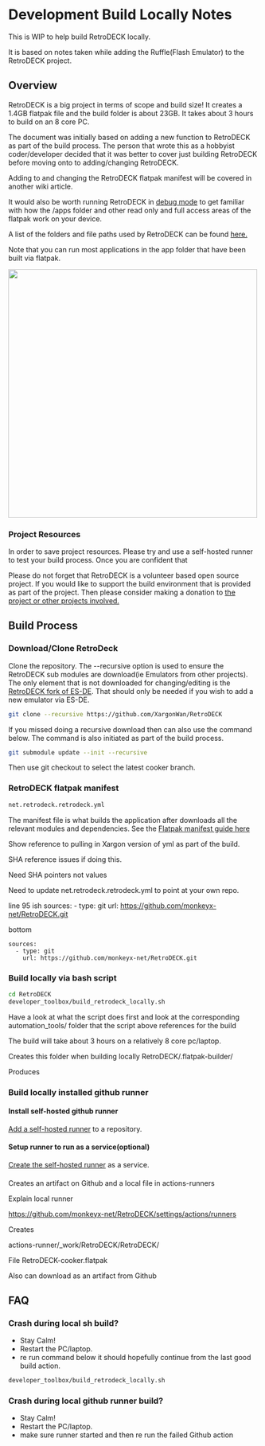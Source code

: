# Development Build Locally Notes
This is WIP to help build RetroDECK locally. 

It is based on notes taken while adding the Ruffle(Flash Emulator) to the RetroDECK project. 

## Overview
RetroDECK is a big project in terms of scope and build size! It creates a 1.4GB flatpak file and the build folder is about 23GB.
It takes about 3 hours to build on an 8 core PC.

The document was initially based on adding a new function to RetroDECK as part of the build process. The person that wrote this as a hobbyist coder/developer decided that it was better to cover just building RetroDECK before moving onto to adding/changing RetroDECK.

Adding to and changing the RetroDECK flatpak manifest will be covered in another wiki article.

It would also be worth running RetroDECK in [debug mode](https://retrodeck.readthedocs.io/en/latest/wiki_development/general/debug-mode/) to get familiar with how the /apps folder and other read only and full access areas of the flatpak work on your device.

A list of the folders and file paths used by RetroDECK can be found [here.](https://retrodeck.readthedocs.io/en/latest/wiki_development/general/folders-filepaths/)

Note that you can run most applications in the app folder that have been built via flatpak.

<img src="../../../wiki_images/graphics/development/retrodeck-overview.png" width="500">


### Project Resources
In order to save project resources. Please try and use a self-hosted runner to test your build process. Once you are confident that 

Please do not forget that RetroDECK is a volunteer based open source project. If you would like to support the build environment that is provided as part of the project. Then please consider making a donation to [the project or other projects involved.](https://retrodeck.readthedocs.io/en/latest/wiki_about/donations-licenses/)


## Build Process

### Download/Clone RetroDeck
Clone the repository. The --recursive option is used to ensure the RetroDECK sub modules are download(ie Emulators from other projects). The only element that is not downloaded for changing/editing is the [RetroDECK fork of ES-DE](https://github.com/XargonWan/RetroDECK-ES-DE). That should only be needed if you wish to add a new emulator via ES-DE.

```bash
git clone --recursive https://github.com/XargonWan/RetroDECK
```
If you missed doing a recursive download then can also use the command below. The command is also initiated as part of the build process.

```bash
git submodule update --init --recursive
```

Then use git checkout to select the latest cooker branch.

### RetroDECK flatpak manifest
```bash 
net.retrodeck.retrodeck.yml
```
The manifest file is what builds the application after downloads all the relevant modules and dependencies.  See the [Flatpak manifest guide here](https://docs.flatpak.org/en/latest/manifests.html) 


Show reference to pulling in Xargon version of yml as part of the build.

SHA reference issues if doing this. 

Need SHA pointers not values

Need to update net.retrodeck.retrodeck.yml to point at your own repo.

line 95 ish
   sources:
      - type: git
        url: https://github.com/monkeyx-net/RetroDECK.git

bottom

    sources:
      - type: git
        url: https://github.com/monkeyx-net/RetroDECK.git





### Build locally via bash script
```bash
cd RetroDECK
developer_toolbox/build_retrodeck_locally.sh
```

Have a look at what the script does first and look at the corresponding automation_tools/ folder that the script above references for the build

The build will take about 3 hours on a relatively 8 core pc/laptop.

Creates this folder when building locally
RetroDECK/.flatpak-builder/

Produces 


### Build locally installed github runner

#### Install self-hosted github runner
[Add a self-hosted runner](https://docs.github.com/en/actions/hosting-your-own-runners/managing-self-hosted-runners/adding-self-hosted-runners#adding-a-self-hosted-runner-to-a-repository) to a repository.

#### Setup runner to run as a service(optional)
[Create the self-hosted runner](https://docs.github.com/en/actions/hosting-your-own-runners/managing-self-hosted-runners/configuring-the-self-hosted-runner-application-as-a-service) as a service. 

#### 

Creates an artifact on Github and a local file in actions-runners

Explain local runner

https://github.com/monkeyx-net/RetroDECK/settings/actions/runners


Creates 

actions-runner/_work/RetroDECK/RetroDECK/

File RetroDECK-cooker.flatpak

Also can download as an artifact from Github

## FAQ
### Crash during local sh build?

- Stay Calm!
- Restart the PC/laptop.
- re run command below it should hopefully continue from the last good build action.

```bash 
developer_toolbox/build_retrodeck_locally.sh
```

### Crash during local github runner build?

- Stay Calm!
- Restart the PC/laptop.
- make sure runner started and then re run the failed Github action